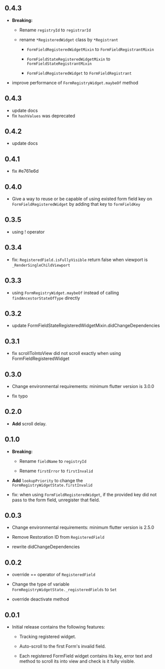 ## 0.4.3

* **Breaking:**

  * Rename `registryId` to `registrarId`

  * rename `*RegisteredWidget` class by `*Registrant`

    * `FormFieldRegisteredWidgetMixin` to `FormFieldRegistrantMixin`

    * `FormFieldStateRegisteredWidgetMixin` to `FormFieldStateRegistrantMixin`

    * `FormFieldRegisteredWidget` to `FormFieldRegistrant`

* improve performance of `FormRegistryWidget.maybeOf` method

## 0.4.3

* update docs
* fix `hashValues` was deprecated


## 0.4.2

* update docs


## 0.4.1

* fix #e761e6d


## 0.4.0

* Give a way to reuse or be capable of using existed form field key on `FormFieldRegisteredWidget` by adding that key to `formFieldKey`


## 0.3.5

* using ! operator


## 0.3.4

* fix: `RegisteredField.isFullyVisible` return false when viewport is `_RenderSingleChildViewport`


## 0.3.3

* using `FormRegistryWidget.maybeOf` instead of calling `findAncestorStateOfType` directly


## 0.3.2

* update FormFieldStateRegisteredWidgetMixin.didChangeDependencies


## 0.3.1

* fix scrollToIntoView did not scroll exactly when using FormFieldRegisteredWidget


## 0.3.0

* Change environmental requirements: minimum flutter version is 3.0.0

* fix typo


## 0.2.0

* **Add** scroll delay.


## 0.1.0

* **Breaking:**

  * Rename `fieldName` to `registryId`

  * Rename `firstError` to `firstInvalid`

* **Add** `lookupPriority` to change the `FormRegistryWidgetState.firstInvalid`

* fix: when using `FormFieldRegisteredWidget`, if the provided key did not pass to the form field, unregister that field.


## 0.0.3

* Change environmental requirements: minimum flutter version is 2.5.0 

* Remove Restoration ID from `RegisteredField`

* rewrite didChangeDependencies


## 0.0.2

* override == operator of `RegisteredField`

* Change the type of variable `FormRegistryWidgetState._registeredFields` to `Set`

* override deactivate method


## 0.0.1

* Initial release contains the following features:

  * Tracking registered widget.

  * Auto-scroll to the first Form's invalid field.

  * Each registered FormField widget contains its key, error text and method to scroll its into view and check is it fully visible.
